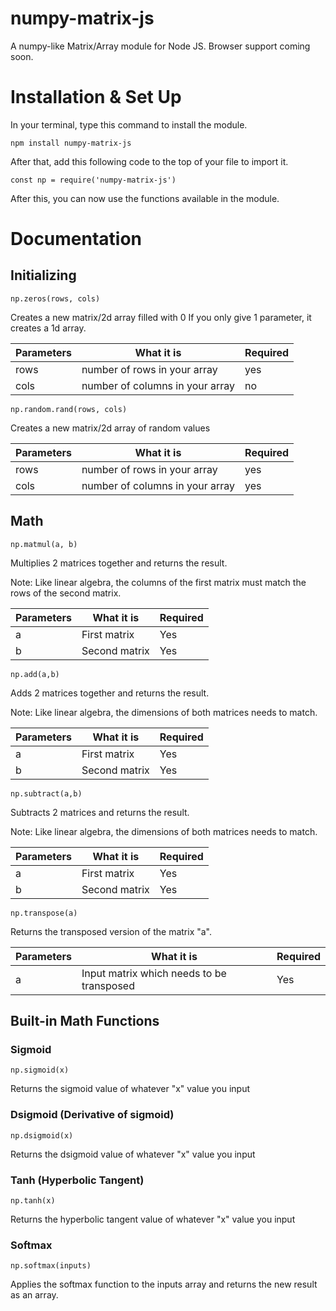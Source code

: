 # numpy-matrix-js

A numpy-like Matrix/Array module for Node JS. Browser support coming soon.



# Installation & Set Up

In your terminal, type this command to install the module.

```
npm install numpy-matrix-js
```

After that, add this following code to the top of your file to import it.

```
const np = require('numpy-matrix-js')
```

After this, you can now use the functions available in the module.



# Documentation



## Initializing


```np.zeros(rows, cols)```

Creates a new matrix/2d array filled with 0
If you only give 1 parameter, it creates a 1d array.

Parameters   |   What it is   | Required
-------------|----------------|----------
rows         |  number of rows in your array | yes
cols         |  number of columns in your array | no


```np.random.rand(rows, cols)```

Creates a new matrix/2d array of random values

Parameters   |   What it is   | Required
-------------|----------------|----------
rows         |  number of rows in your array | yes
cols         |  number of columns in your array | yes

## Math

```np.matmul(a, b)```

Multiplies 2 matrices together and returns the result.

Note: Like linear algebra, the columns of the first matrix must match the rows of the second matrix.

Parameters    | What it is    | Required
--------------|---------------|----------
a             | First matrix  | Yes
b             | Second matrix | Yes


```np.add(a,b)```

Adds 2 matrices together and returns the result.

Note: Like linear algebra, the dimensions of both matrices needs to match.

Parameters   | What it is    | Required
-------------|---------------|---------
a            | First matrix  | Yes
b            | Second matrix | Yes


```np.subtract(a,b)```

Subtracts 2 matrices and returns the result.

Note: Like linear algebra, the dimensions of both matrices needs to match.

Parameters   | What it is    | Required
-------------|---------------|---------
a            | First matrix  | Yes
b            | Second matrix | Yes

```np.transpose(a)```

Returns the transposed version of the matrix "a".


Parameters   | What it is    | Required
-------------|---------------|---------
a            | Input matrix which needs to be transposed  | Yes





## Built-in Math Functions

### Sigmoid

```np.sigmoid(x)```

Returns the sigmoid value of whatever "x" value you input

### Dsigmoid (Derivative of sigmoid)

```np.dsigmoid(x)```

Returns the dsigmoid value of whatever "x" value you input

### Tanh (Hyperbolic Tangent)

```np.tanh(x)```

Returns the hyperbolic tangent value of whatever "x" value you input

### Softmax

```np.softmax(inputs)```

Applies the softmax function to the inputs array and returns the new result as an array.
